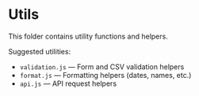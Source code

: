 # Utils

This folder contains utility functions and helpers.

Suggested utilities:
- `validation.js` — Form and CSV validation helpers
- `format.js` — Formatting helpers (dates, names, etc.)
- `api.js` — API request helpers 